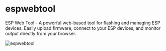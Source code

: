 # espwebtool
ESP Web Tool - A powerful web-based tool for flashing and managing ESP devices. Easily upload firmware, connect to your ESP devices, and monitor output directly from your browser.


![espwebtool](https://github.com/user-attachments/assets/bd1b63f4-14d0-41f4-bef9-cd934278c87f)
